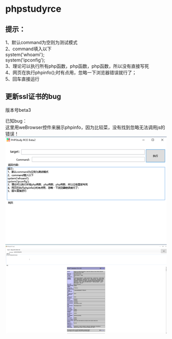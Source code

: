 # phpstudyrce

## 提示：  
1、默认command为空则为测试模式  
2、command填入以下  
system('whoami');  
system('ipconfig');  
3、理论可以执行所有php函数，php函数，php函数，所以没有直接写死  
4、网页在执行phpinfo();时有点用，忽略一下浏览器错误就行了；  
5、回车直接运行  

## 更新ssl证书的bug
版本号beta3

已知bug：  
这里用weBrowser控件来展示phpinfo，因为比较菜，没有找到忽略无法调用js的错误！
![](https://github.com/aimorc/phpstudyrce/blob/master/Main.png)
![](https://github.com/aimorc/phpstudyrce/blob/master/phpstudyrce.png)

